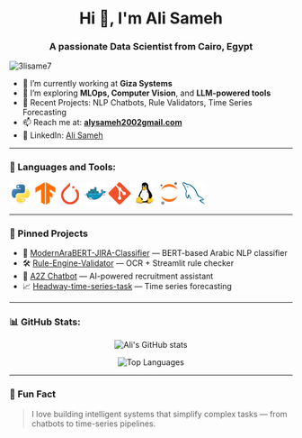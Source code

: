 <h1 align="center">Hi 👋, I'm Ali Sameh</h1>
<h3 align="center">A passionate Data Scientist from Cairo, Egypt</h3>

<p align="left"> <img src="https://komarev.com/ghpvc/?username=3lisame7&label=Profile%20views&color=0e75b6&style=flat" alt="3lisame7" /> </p>

- 🔭 I’m currently working at **Giza Systems**
- 🌱 I’m exploring **MLOps, Computer Vision**, and **LLM-powered tools**
- 🤖 Recent Projects: NLP Chatbots, Rule Validators, Time Series Forecasting
- 📫 Reach me at: **[alysameh2002gmail.com](mailto:alysameh2002gmail.com)** 
- 💼 LinkedIn: [Ali Sameh](https://www.linkedin.com/in/ali-sameh-77376622b/)

---

### 🧰 Languages and Tools:

<p align="left">
  <img src="https://raw.githubusercontent.com/devicons/devicon/master/icons/python/python-original.svg" alt="Python" width="40"/>
  <img src="https://raw.githubusercontent.com/devicons/devicon/master/icons/tensorflow/tensorflow-original.svg" alt="TensorFlow" width="40"/>
  <img src="https://raw.githubusercontent.com/devicons/devicon/master/icons/pytorch/pytorch-original.svg" alt="PyTorch" width="40"/>
  <img src="https://raw.githubusercontent.com/devicons/devicon/master/icons/docker/docker-original.svg" alt="Docker" width="40"/>
  <img src="https://raw.githubusercontent.com/devicons/devicon/master/icons/git/git-original.svg" alt="Git" width="40"/>
  <img src="https://raw.githubusercontent.com/devicons/devicon/master/icons/linux/linux-original.svg" alt="Linux" width="40"/>
  <img src="https://raw.githubusercontent.com/devicons/devicon/master/icons/jupyter/jupyter-original.svg" alt="Jupyter" width="40"/>
  <img src="https://raw.githubusercontent.com/devicons/devicon/master/icons/mysql/mysql-original.svg" alt="MySQL" width="40"/>
</p>

---

### 📌 Pinned Projects

- 🧠 [ModernAraBERT-JIRA-Classifier](https://github.com/3liSame7/ModernAraBERT-JIRA-Classifier) — BERT-based Arabic NLP classifier  
- 🛠️ [Rule-Engine-Validator](https://github.com/3liSame7/Rule-Engine-Validator) — OCR + Streamlit rule checker  
- 🤖 [A2Z Chatbot](https://github.com/3liSame7/A2Z-talent-acquisition-team-assistent-chatbot-) — AI-powered recruitment assistant  
- 📈 [Headway-time-series-task](https://github.com/3liSame7/Headway-time-series-task) — Time series forecasting

---

### 📊 GitHub Stats:

<p align="center">
  <img src="https://github-readme-stats.vercel.app/api?username=3liSame7&show_icons=true&theme=default" alt="Ali's GitHub stats"/>
</p>

<p align="center">
  <img src="https://github-readme-stats.vercel.app/api/top-langs?username=3liSame7&show_icons=true&locale=en&layout=compact" alt="Top Languages"/>
</p>

---

### 🧠 Fun Fact
> I love building intelligent systems that simplify complex tasks — from chatbots to time-series pipelines.
